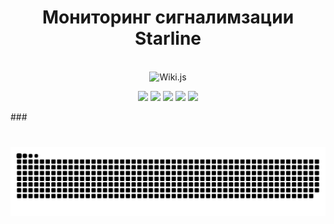 
<h1 align="center">Мониторинг сигналимзации Starline</h1>
<br clear="both">
<div align="center">
<picture>
  <source media="(prefers-color-scheme: dark)" srcset="http://fraso777.ru/data/Ztar-Line-logo.png">
  <img alt="Wiki.js" src="https://static.requarks.io/logo/wikijs-full.svg" width="600">
</picture>
<p align="center">
  <img src="https://img.shields.io/badge/PHP-7.2.5 or later-blue" />
  <img src="https://img.shields.io/badge/Ubuntu_Server-18.04 or later-blue" />
  <img src="https://img.shields.io/badge/Zabbix-6.0 +-blue" />
  <img src="https://img.shields.io/badge/Apache-1.3.12 or later-blue" />
  <img src="https://img.shields.io/badge/Mysql-8.0.X-blue" />
</p>
</div>
###

<div align="left">
</div>

###

<div align="left">
</div>

###

<br clear="both">

<div align="center">
<img src="https://github.com/Platane/snk/raw/output/github-contribution-grid-snake.svg">
</div>


